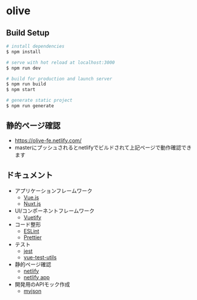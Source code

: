 # olive

## Build Setup

``` bash
# install dependencies
$ npm install

# serve with hot reload at localhost:3000
$ npm run dev

# build for production and launch server
$ npm run build
$ npm start

# generate static project
$ npm run generate
```

## 静的ページ確認
* https://olive-fe.netlify.com/
* masterにプッシュされるとnetlifyでビルドされて上記ページで動作確認できます

## ドキュメント
* アプリケーションフレームワーク
  * [Vue.js](https://jp.vuejs.org/index.html)
  * [Nuxt.js](https://ja.nuxtjs.org/)
* UI/コンポーネントフレームワーク
  * [Vuetify](https://vuetifyjs.com/ja/)
* コード整形
  * [ESLint](https://eslint.org/)
  * [Prettier](https://prettier.io/)
* テスト
  * [jest](https://vue-test-utils.vuejs.org/ja/guides/testing-single-file-components-with-jest.html)
  * [vue-test-utils](https://vue-test-utils.vuejs.org/ja/)
* 静的ページ確認
  * [netlify](https://www.netlify.com/)
  * [netlify app](https://app.netlify.com/)
* 開発用のAPIモック作成
  * [myjson](http://myjson.com/)
